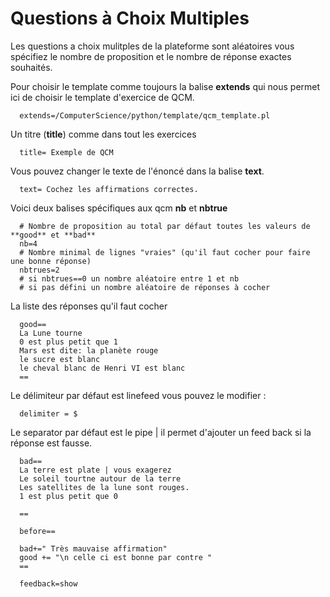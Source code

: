 
# Questions à Choix Multiples

Les questions a choix mulitples de la plateforme sont aléatoires vous spécifiez 
le nombre de proposition et le nombre de réponse exactes souhaités.

Pour choisir le template comme toujours la balise **extends** qui nous permet ici de choisir le template d'exercice de QCM.

      extends=/ComputerScience/python/template/qcm_template.pl

Un titre (**title**) comme dans tout les exercices

      title= Exemple de QCM

Vous pouvez changer le texte de l'énoncé dans la balise **text**.

      text= Cochez les affirmations correctes.

Voici deux balises spécifiques aux qcm **nb** et **nbtrue**

      # Nombre de proposition au total par défaut toutes les valeurs de **good** et **bad**
      nb=4
      # Nombre minimal de lignes "vraies" (qu'il faut cocher pour faire une bonne réponse) 
      nbtrues=2
      # si nbtrues==0 un nombre aléatoire entre 1 et nb
      # si pas défini un nombre aléatoire de réponses à cocher

La liste des réponses qu'il faut cocher

      good==
      La Lune tourne
      0 est plus petit que 1 
      Mars est dite: la planète rouge 
      le sucre est blanc
      le cheval blanc de Henri VI est blanc
      ==

Le délimiteur par défaut est linefeed vous pouvez le modifier :

      delimiter = $

Le separator par défaut est le pipe | il permet d'ajouter un feed back si la réponse est fausse. 

      bad==
      La terre est plate | vous exagerez  
      Le soleil tourtne autour de la terre 
      Les satellites de la lune sont rouges.
      1 est plus petit que 0

      ==

      before==

      bad+=" Très mauvaise affirmation"
      good += "\n celle ci est bonne par contre "
      ==

      feedback=show
